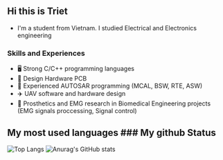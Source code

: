 ## Hi this is Triet
- I'm a student from Vietnam. I studied Electrical and Electronics engineering
### Skills and Experiences
  - 🖥️ Strong C/C++ programming languages
  - 🔬 Design Hardware PCB
  - 🚗 Experienced AUTOSAR programming (MCAL, BSW, RTE, ASW)
  - ✈️ UAV software and hardware design
  - 🦾 Prosthetics and EMG research in Biomedical Engineering projects (EMG signals proccessing, Signal control)

## My most used languages            ### My github Status
![Top Langs](https://github-readme-stats.vercel.app/api/top-langs/?username=trietmt9&layout=compact)
![Anurag's GitHub stats](https://github-readme-stats.vercel.app/api?username=trietmt9&show_icons=true&theme=tokyonight)
